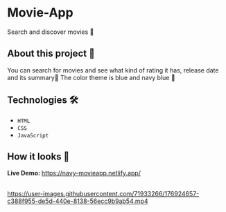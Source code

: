 # Movie-App
Search and discover movies 🎥


## About this project 🚀
You can search for movies and see what kind of rating it has, release date and its summary🍿 The color theme is blue and navy blue 💙


## Technologies 🛠️
* `HTML`
* `CSS`
* `JavaScript`


## How it looks 👀

<strong>Live Demo: </strong> https://navy-movieapp.netlify.app/ <br> <br> 




https://user-images.githubusercontent.com/71933266/176924657-c388f955-de5d-440e-8138-56ecc9b9ab54.mp4

